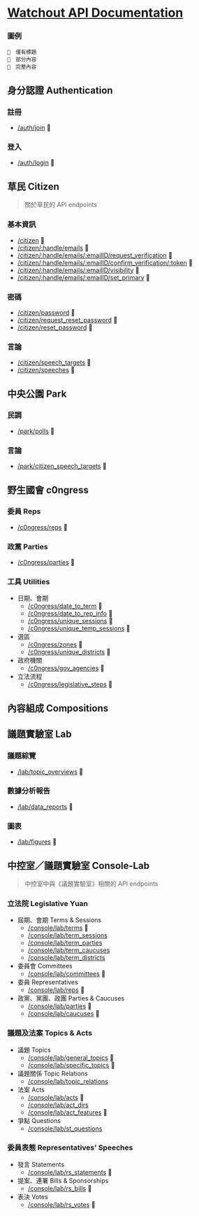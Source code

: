 # [Watchout API Documentation](https://core-docs.watchout.tw/)

### 圖例
```
🌱　僅有標題
🌿　部分內容
🌳　完整內容
```

## 身分認證 Authentication

### 註冊
- [/auth/join](./auth/join) 🌱

### 登入
- [/auth/login](./auth/login) 🌱

## 草民 Citizen
> 關於草民的 API endpoints

### 基本資訊
- [/citizen](./citizen/self) 🌱
- [/citizen/:handle/emails](./citizen/emails) 🌱
- [/citizen/:handle/emails/:emailID/request_verification](./citizen/emails#request-verification) 🌱
- [/citizen/:handle/emails/:emailID/confirm_verification/:token](./citizen/emails#confirm-verification) 🌱
- [/citizen/:handle/emails/:emailID/visibility](./citizen/emails#set-visibility) 🌱
- [/citizen/:handle/emails/:emailID/set_primary](./citizen/emails#set-primary) 🌱

### 密碼
- [/citizen/password](./citizen/password) 🌿
- [/citizen/request_reset_password](./citizen/password) 🌿
- [/citizen/reset_password](./citizen/password) 🌿

### 言論
- [/citizen/speech_targets](./citizen/speech_targets) 🌿
- [/citizen/speeches](./citizen/speeches) 🌿

## 中央公園 Park

### 民調
- [/park/polls](./park/polls) 🌿

### 言論
- [/park/citizen_speech_targets](./park/citizen_speech_targets) 🌿

## 野生國會 c0ngress

### 委員 Reps
- [/c0ngress/reps](./c0ngress/reps) 🌿

### 政黨 Parties
- [/c0ngress/parties](./c0ngress/parties) 🌿

### 工具 Utilities
- 日期、會期
  - [/c0ngress/date_to_term](./console-lab/utilities#date-to-term) 🌳
  - [/c0ngress/date_to_rep_info](./console-lab/utilities#date-to-rep-info) 🌳
  - [/c0ngress/unique_sessions](./console-lab/utilities#unique-sessions) 🌳
  - [/c0ngress/unique_temp_sessions](./console-lab/utilities#unique-temp-sessions) 🌳
- 選區
  - [/c0ngress/zones](./console-lab/utilities#zones) 🌳
  - [/c0ngress/unique_districts](./console-lab/utilities#unique-districts) 🌳
- 政府機關
  - [/c0ngress/gov_agencies](./console-lab/utilities#government-agencies) 🌳
- 立法流程
  - [/c0ngress/legislative_steps](./console-lab/utilities#legislative-steps) 🌳

## 內容組成 Compositions

## 議題實驗室 Lab

### 議題綜覽
- [/lab/topic_overviews](./lab/topic_overviews) 🌿

### 數據分析報告
- [/lab/data_reports](./lab/data_reports) 🌿

### 圖表
- [/lab/figures](./lab/figures) 🌿

## 中控室／議題實驗室 Console-Lab
> 中控室中與《議題實驗室》相關的 API endpoints

### 立法院 Legislative Yuan
- 屆期、會期 Terms & Sessions
  - [/console/lab/terms](./console-lab/terms) 🌳
  - [/console/lab/term_sessions](./console-lab/term_sessions)
  - [/console/lab/term_parties](./console-lab/term_parties)
  - [/console/lab/term_caucuses](./console-lab/term_caucuses)
  - [/console/lab/term_districts](./console-lab/term_districts)
- 委員會 Committees
  - [/console/lab/committees](./console-lab/committees) 🌳
- 委員 Representatives
  - [/console/lab/reps](./console-lab/reps) 🌳
- 政黨、黨團、政團 Parties & Caucuses
  - [/console/lab/parties](./console-lab/parties) 🌳
  - [/console/lab/caucuses](./console-lab/caucuses) 🌳

### 議題及法案 Topics & Acts
- 議題 Topics
  - [/console/lab/general_topics](./console-lab/general_topics) 🌳
  - [/console/lab/specific_topics](./console-lab/specific_topics) 🌳
- 議題關係 Topic Relations
  - [/console/lab/topic_relations](./console-lab/topic_relations)
- 法案 Acts
  - [/console/lab/acts](./console-lab/acts) 🌳
  - [/console/lab/act_dirs](./console-lab/act_dirs)
  - [/console/lab/act_features](./console-lab/act_features) 🌳
- 爭點 Questions
  - [/console/lab/st_questions](./console-lab/st_questions)

### 委員表態 Representatives’ Speeches
- 發言 Statements
  - [/console/lab/rs_statements](./console-lab/rs_statements) 🌳
- 提案、連署 Bills & Sponsorships
  - [/console/lab/rs_bills](./console-lab/rs_bills) 🌳
- 表決 Votes
  - [/console/lab/rs_votes](./console-lab/rs_votes) 🌳
